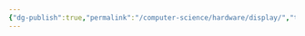 ```yaml
---
{"dg-publish":true,"permalink":"/computer-science/hardware/display/","tags":["unfinished"]}
---
```


